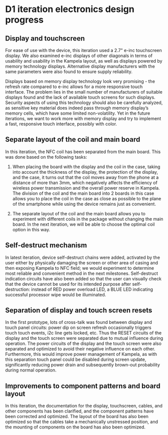 # D1 iteration electronics design progress

## Display and touchscreen

For ease of use with the device, this iteration used a 2.7" e-inc touchscreen display. We also examined e-inc displays of other diagonals in terms of usability and usability in the Kampela layout, as well as displays powered by memory technology displays. Alternative display manufacturers with the same parameters were also found to ensure supply reliability.

Displays based on memory display technology look very promising - the refresh rate compared to e-inc allows for a more responsive touch interface. The problem lies in the small number of manufacturers of suitable displays found and the lack of available touch screens for such displays. Security aspects of using this technology should also be carefully analyzed, as sensitive key material does indeed pass through memory display’s memory cells, which have some limited non-volatility. Yet in the future iterations, we want to work more with memory display and try to implement a fast, responsive touch interface, possibly with color.

## Separate layout of the coil and main board

In this iteration, the NFC coil has been separated from the main board. This was done based on the following tasks:

1. When placing the board with the display and the coil in the case, taking into account the thickness of the display, the protection of the display, and the case, it turns out that the coil moves away from the phone at a distance of more than 3mm, which negatively affects the efficiency of wireless power transmission and the overall power reserve in Kampela. The division of the coil and the main board into 2 boards in this case allows you to place the coil in the case as close as possible to the plane of the smartphone while using the device remains just as convenient.

2. The separate layout of the coil and the main board allows you to experiment with different coils in the package without changing the main board. In the next iteration, we will be able to choose the optimal coil option in this way.

## Self-destruct mechanism

In latest iteration, device self-destruct chains were added, activated by the user either by physically damaging the screen or other area of casing and then exposing Kampela to NFC field; we would experiment to determine most reliable and convenient method in the next milestones. Self-destruct indication circuits have also been added so that the user can visually check that the device cannot be used for its intended purpose after self-destruction: instead of RED power overload LED, a BLUE LED indicating successful processor wipe would be illuminated.

## Separation of display and touch screen resets

In the first prototype, lots of cross-talk was found between display and touch panel circuits: power dip on screen refresh occasionally triggers touch touch events, i2c line gets locked, etc. Thus the RESET circuits of the display and the touch screen were separated due to mutual influence during operation. The power circuits of the display and the touch screen were also separated and optimized to avoid their negative influence on each other. Furthermore, this would improve power management of Kampela, as with this separation touch panel could be disabled during screen update, significantly reducing power drain and subsequently brown-out probability during normal operation.

## Improvements to component patterns and board layout

In this iteration, the documentation for the display, touchscreen, cables, and other components has been clarified, and the component patterns have been corrected and optimized. The layout of the board has also been optimized so that the cables take a mechanically unstressed position, and the mounting of components on the board has also been optimized.